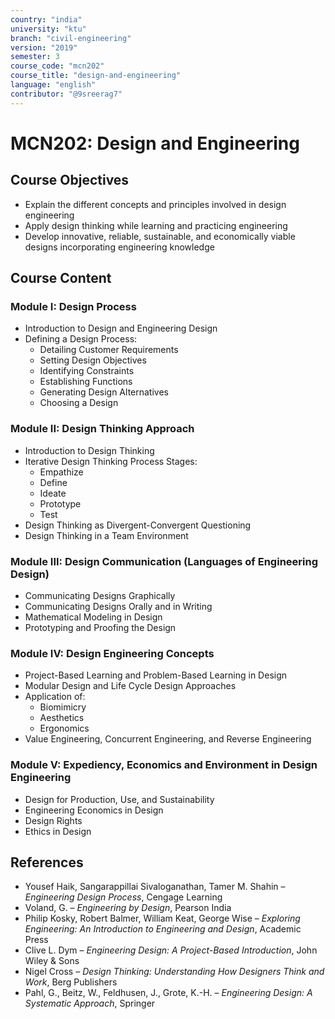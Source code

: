 ```yaml
---
country: "india"
university: "ktu"
branch: "civil-engineering"
version: "2019"
semester: 3
course_code: "mcn202"
course_title: "design-and-engineering"
language: "english"
contributor: "@9sreerag7"
---
```


# MCN202: Design and Engineering

## Course Objectives

* Explain the different concepts and principles involved in design engineering  
* Apply design thinking while learning and practicing engineering  
* Develop innovative, reliable, sustainable, and economically viable designs incorporating engineering knowledge  

## Course Content

### Module I: Design Process

* Introduction to Design and Engineering Design  
* Defining a Design Process:  
  - Detailing Customer Requirements  
  - Setting Design Objectives  
  - Identifying Constraints  
  - Establishing Functions  
  - Generating Design Alternatives  
  - Choosing a Design  

### Module II: Design Thinking Approach

* Introduction to Design Thinking  
* Iterative Design Thinking Process Stages:  
  - Empathize  
  - Define  
  - Ideate  
  - Prototype  
  - Test  
* Design Thinking as Divergent-Convergent Questioning  
* Design Thinking in a Team Environment  

### Module III: Design Communication (Languages of Engineering Design)

* Communicating Designs Graphically  
* Communicating Designs Orally and in Writing  
* Mathematical Modeling in Design  
* Prototyping and Proofing the Design  

### Module IV: Design Engineering Concepts

* Project-Based Learning and Problem-Based Learning in Design  
* Modular Design and Life Cycle Design Approaches  
* Application of:  
  - Biomimicry  
  - Aesthetics  
  - Ergonomics  
* Value Engineering, Concurrent Engineering, and Reverse Engineering  

### Module V: Expediency, Economics and Environment in Design Engineering

* Design for Production, Use, and Sustainability  
* Engineering Economics in Design  
* Design Rights  
* Ethics in Design  

## References

* Yousef Haik, Sangarappillai Sivaloganathan, Tamer M. Shahin – *Engineering Design Process*, Cengage Learning  
* Voland, G. – *Engineering by Design*, Pearson India  
* Philip Kosky, Robert Balmer, William Keat, George Wise – *Exploring Engineering: An Introduction to Engineering and Design*, Academic Press  
* Clive L. Dym – *Engineering Design: A Project-Based Introduction*, John Wiley & Sons  
* Nigel Cross – *Design Thinking: Understanding How Designers Think and Work*, Berg Publishers  
* Pahl, G., Beitz, W., Feldhusen, J., Grote, K.-H. – *Engineering Design: A Systematic Approach*, Springer  
